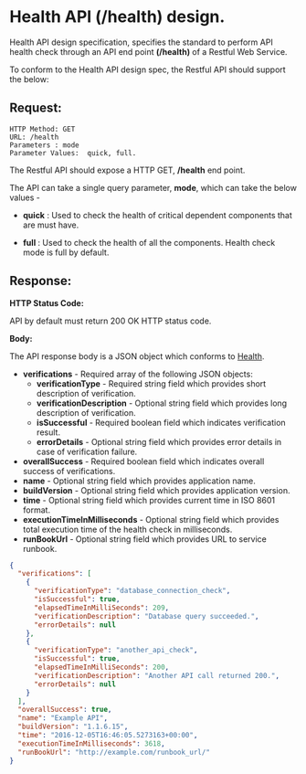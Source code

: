 # Health API (/health) design.

Health API design specification, specifies the standard to perform API health check through an API end point **(/health)** of a Restful Web Service.

To conform to the Health API design spec, the Restful API should support the below:

## Request:

    HTTP Method: GET
    URL: /health
    Parameters : mode
    Parameter Values:  quick, full.

The Restful API should expose a HTTP GET, **/health** end point. 

The API can take a single query parameter, **mode**, which can take the below values - 

* **quick** : Used to check the health of critical dependent components that are must have.

* **full** : Used to check the health of all the components. Health check mode is full by default.

## Response:

**HTTP Status Code:**

API by default must return 200 OK HTTP status code.

**Body:**

The API response body is a JSON object which conforms to [Health](./Agero.Core.ApiHealth/Models/Health.cs).

* **verifications** - Required array of the following JSON objects:
    * **verificationType** - Required string field which provides short description of verification.
    * **verificationDescription** - Optional string field which provides long description of verification.
    * **isSuccessful** - Required boolean field which indicates verification result.
    * **errorDetails** - Optional string field which provides error details in case of verification failure.
* **overallSuccess** - Required boolean field which indicates overall success of verifications.
* **name** - Optional string field which provides application name.
* **buildVersion** - Optional string field which provides application version.
* **time** - Optional string field which provides current time in ISO 8601 format.
* **executionTimeInMilliseconds** - Optional string field which provides total execution time of the health check in milliseconds.
* **runBookUrl** - Optional string field which provides URL to service runbook.

```json
{
  "verifications": [
    {
      "verificationType": "database_connection_check",
      "isSuccessful": true,
      "elapsedTimeInMilliSeconds": 209,
      "verificationDescription": "Database query succeeded.",
      "errorDetails": null
    },
    {
      "verificationType": "another_api_check",
      "isSuccessful": true,
      "elapsedTimeInMilliSeconds": 200,
      "verificationDescription": "Another API call returned 200.",
      "errorDetails": null
    }
  ],
  "overallSuccess": true,  
  "name": "Example API",  
  "buildVersion": "1.1.6.15",
  "time": "2016-12-05T16:46:05.5273163+00:00",
  "executionTimeInMilliseconds": 3618, 
  "runBookUrl": "http://example.com/runbook_url/"
}
```
